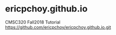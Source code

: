# ericpchoy.github.io
CMSC320 Fall2018 Tutorial
https://github.com/ericpchoy/ericpchoy.github.io.git
